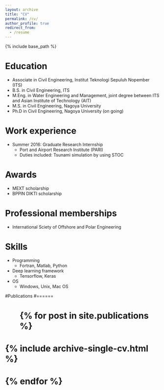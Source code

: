 ```yaml
---
layout: archive
title: "CV"
permalink: /cv/
author_profile: true
redirect_from:
  - /resume
---
```


{% include base_path %}

Education
======
* Associate in Civil Engineering, Institut Teknologi Sepuluh Nopember (ITS)
* B.S. in Civil Engineering, ITS
* M.Eng. in Water Engineering and Management, joint degree between ITS and Asian Institute of Technology (AIT) 
* M.S. in Civil Engineering, Nagoya University
* Ph.D in Civil Engineering, Nagoya University (on going)

Work experience
======
* Summer 2016: Graduate Research Internship
  * Port and Airport Research Institute (PARI)
  * Duties included: Tsunami simulation by using STOC

Awards
======
* MEXT scholarship
* BPPlN DIKTI scholarship

Professional memberships
======
* International Sciety of Offshore and Polar Engineering

Skills
======
* Programming
  * Fortran, Matlab, Python
* Deep learning framework
  * Tensorflow, Keras
* OS
  * Windows, Unix, Mac OS

#Publications
#======
#  <ul>{% for post in site.publications %}
#    {% include archive-single-cv.html %}
#  {% endfor %}</ul>
